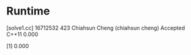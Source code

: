 # Runtime

[solve1.cc]
16712532    423 Chiahsun Cheng (chiahsun cheng)   Accepted  C++11   0.000

[1] 0.000
